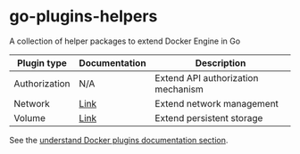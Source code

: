 # go-plugins-helpers

A collection of helper packages to extend Docker Engine in Go

 Plugin type   | Documentation | Description
 --------------|---------------|--------------------------------------------------
 Authorization | N/A                                                            | Extend API authorization mechanism
 Network       | [Link](https://docs.docker.com/engine/extend/plugins_network/) | Extend network management
 Volume        | [Link](https://docs.docker.com/engine/extend/plugins_volume/)  | Extend persistent storage

See the [understand Docker plugins documentation section](https://docs.docker.com/engine/extend/plugins/).
